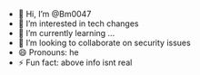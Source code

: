 - 👋 Hi, I’m @Bm0047
- 👀 I’m interested in tech changes
- 🌱 I’m currently learning ...
- 💞️ I’m looking to collaborate on security issues
- 😄 Pronouns: he
- ⚡ Fun fact: above info isnt real

<!---
Bm0047/Bm0047 is a ✨ special ✨ repository because its `README.md` (this file) appears on your GitHub profile.
You can click the Preview link to take a look at your changes.
--->
